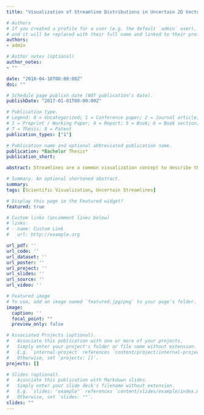 ```yaml
---
title: "Visualization of Streamline Distributions in Uncertain 2D Vector Fields"

# Authors
# If you created a profile for a user (e.g. the default `admin` user), write the username (folder name) here 
# and it will be replaced with their full name and linked to their profile.
authors:
- admin

# Author notes (optional)
author_notes:
- ""

date: "2018-04-18T00:00:00Z"
doi: ""

# Schedule page publish date (NOT publication's date).
publishDate: "2017-01-01T00:00:00Z"

# Publication type.
# Legend: 0 = Uncategorized; 1 = Conference paper; 2 = Journal article;
# 3 = Preprint / Working Paper; 4 = Report; 5 = Book; 6 = Book section;
# 7 = Thesis; 8 = Patent
publication_types: ["1"]

# Publication name and optional abbreviated publication name.
publication: *Bachelor Thesis*
publication_short:

abstract: Streamlines are a common visualization concept to describe the structure of vector fields, especially in computational fluid dynamics. With the introduction of uncertainty to vector fields, new techniques are required for streamline-based visualization. With the help of two-dimensional distribution fields, we track the particle density distributions on a cell-based grid over time, starting with a fixed particle density in a single cell. Additionally, we investigate a new aspect of uncertainty, so called domain-uncertainty. While uncertain vector fields store a probability distribution of vectors at every position, domain-uncertain data defines a unique certain vector at every position, however, the position itself is uncertain. In this thesis, domain-uncertain data is defined and problems that arise when dealing with such data are discussed. Furthermore, we analyse the behaviour of uncertain streamlines and of streamlines that are defined on an uncertain domain. Subsequently, we make use of distribution grids to analyse the structure of streamlines in regard to different, two-dimensional uncertain vector fields and apply our method to a test data set. Eventually, we employ space-time representation to provide an at-a-glance visualization of 2D streamlines in uncertain vector fields.

# Summary. An optional shortened abstract.
summary: 
tags: [Scientific Visualization, Uncertain Streamlines]

# Display this page in the Featured widget?
featured: true

# Custom links (uncomment lines below)
# links:
# - name: Custom Link
#   url: http://example.org

url_pdf: ''
url_code: ''
url_dataset: ''
url_poster: ''
url_project: ''
url_slides: ''
url_source: ''
url_video: ''

# Featured image
# To use, add an image named `featured.jpg/png` to your page's folder. 
image:
  caption: ''
  focal_point: ""
  preview_only: false

# Associated Projects (optional).
#   Associate this publication with one or more of your projects.
#   Simply enter your project's folder or file name without extension.
#   E.g. `internal-project` references `content/project/internal-project/index.md`.
#   Otherwise, set `projects: []`.
projects: []

# Slides (optional).
#   Associate this publication with Markdown slides.
#   Simply enter your slide deck's filename without extension.
#   E.g. `slides: "example"` references `content/slides/example/index.md`.
#   Otherwise, set `slides: ""`.
slides: ""
---
```

